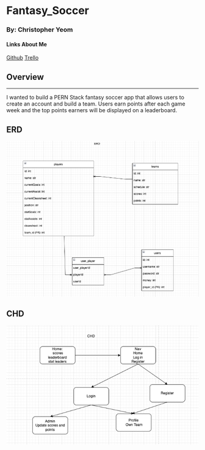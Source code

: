 # Fantasy_Soccer

### By: Christopher Yeom

#### Links About Me

[Github](https://github.com/Cyeom97/Fantasy_Soccer) [Trello](https://trello.com/b/eJ1U66G5/fantasy-soccer)

## **Overview**

---

I wanted to build a PERN Stack fantasy soccer app that allows users to create an account and build a team. Users earn points after each game week and the top points earners will be displayed on a leaderboard.

## **ERD**

![ERD](/images/Screenshot%202022-12-08%20at%209.25.23%20AM.png)

## **CHD**

![CHD](/images/Screenshot%202022-12-08%20at%209.18.35%20AM.png)
